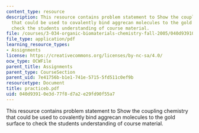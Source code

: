 ```yaml
---
content_type: resource
description: This resource contains problem statement to Show the coupling chemistry
  that could be used to covalently bind aggrecan molecules to the gold surface to
  check the students understanding of course material.
file: /courses/3-034-organic-biomaterials-chemistry-fall-2005/040d93910e3d77f8d7a2e29fd90f55a7_practiceb.pdf
file_type: application/pdf
learning_resource_types:
- Assignments
license: https://creativecommons.org/licenses/by-nc-sa/4.0/
ocw_type: OCWFile
parent_title: Assignments
parent_type: CourseSection
parent_uid: 7e41756b-b1e1-741e-5715-5fd511c0ef9b
resourcetype: Document
title: practiceb.pdf
uid: 040d9391-0e3d-77f8-d7a2-e29fd90f55a7
---
```

This resource contains problem statement to Show the coupling chemistry that could be used to covalently bind aggrecan molecules to the gold surface to check the students understanding of course material.